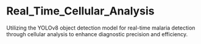 # Real_Time_Cellular_Analysis
Utilizing the YOLOv8 object detection model for real-time malaria detection through cellular analysis to enhance diagnostic precision and efficiency.
